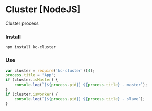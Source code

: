 # Cluster [NodeJS]
Cluster process

### Install
```
npm install kc-cluster
```

### Use
```js
var cluster = require('kc-cluster')(4);
process.title = 'App';
if (cluster.isMaster) {
    console.log(`[${process.pid}] ${process.title} - master`);
}
if (cluster.isWorker) {
    console.log(`[${process.pid}] ${process.title} - slave`);
}
```
